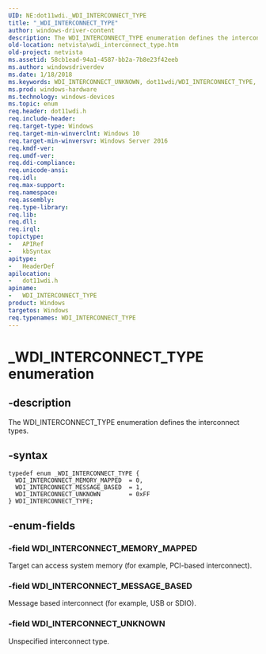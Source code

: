 ```yaml
---
UID: NE:dot11wdi._WDI_INTERCONNECT_TYPE
title: "_WDI_INTERCONNECT_TYPE"
author: windows-driver-content
description: The WDI_INTERCONNECT_TYPE enumeration defines the interconnect types.
old-location: netvista\wdi_interconnect_type.htm
old-project: netvista
ms.assetid: 58cb1ead-94a1-4587-bb2a-7b8e23f42eeb
ms.author: windowsdriverdev
ms.date: 1/18/2018
ms.keywords: WDI_INTERCONNECT_UNKNOWN, dot11wdi/WDI_INTERCONNECT_TYPE, dot11wdi/WDI_INTERCONNECT_MESSAGE_BASED, WDI_INTERCONNECT_TYPE, netvista.wifi_interconnect_type, WDI_INTERCONNECT_MESSAGE_BASED, dot11wdi/WDI_INTERCONNECT_UNKNOWN, WDI_INTERCONNECT_TYPE enumeration [Network Drivers Starting with Windows Vista], _WDI_INTERCONNECT_TYPE, netvista.wdi_interconnect_type, dot11wdi/WDI_INTERCONNECT_MEMORY_MAPPED, WDI_INTERCONNECT_MEMORY_MAPPED
ms.prod: windows-hardware
ms.technology: windows-devices
ms.topic: enum
req.header: dot11wdi.h
req.include-header: 
req.target-type: Windows
req.target-min-winverclnt: Windows 10
req.target-min-winversvr: Windows Server 2016
req.kmdf-ver: 
req.umdf-ver: 
req.ddi-compliance: 
req.unicode-ansi: 
req.idl: 
req.max-support: 
req.namespace: 
req.assembly: 
req.type-library: 
req.lib: 
req.dll: 
req.irql: 
topictype:
-	APIRef
-	kbSyntax
apitype:
-	HeaderDef
apilocation:
-	dot11wdi.h
apiname:
-	WDI_INTERCONNECT_TYPE
product: Windows
targetos: Windows
req.typenames: WDI_INTERCONNECT_TYPE
---
```


# _WDI_INTERCONNECT_TYPE enumeration


## -description


The WDI_INTERCONNECT_TYPE enumeration defines the interconnect types.


## -syntax


````
typedef enum _WDI_INTERCONNECT_TYPE { 
  WDI_INTERCONNECT_MEMORY_MAPPED  = 0,
  WDI_INTERCONNECT_MESSAGE_BASED  = 1,
  WDI_INTERCONNECT_UNKNOWN        = 0xFF
} WDI_INTERCONNECT_TYPE;
````


## -enum-fields




### -field WDI_INTERCONNECT_MEMORY_MAPPED

Target can access system memory (for example, PCI-based interconnect).


### -field WDI_INTERCONNECT_MESSAGE_BASED

Message based interconnect (for example, USB or SDIO).


### -field WDI_INTERCONNECT_UNKNOWN

Unspecified interconnect type.

